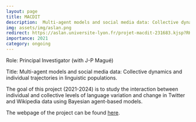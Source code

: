```yaml
---
layout: page
title: MACDIT
description:  Multi-agent models and social media data: Collective dynamics and individual trajectories in linguistic populations. Grant ASLAN (2021-2024), co-PI, 229 916 euros. The goal of this project is to study the interaction between individual and collective levels of language variation and change in Twitter and Wikipedia data using Bayesian agent-based models.
img: assets/img/aslan.png
redirect: https://aslan.universite-lyon.fr/projet-macdit-231683.kjsp?RH=1525438355903
importance: 2021
category: ongoing
---
```


Role: Principal Investigator (with J-P Magué)

Title: Multi-agent models and social media data: Collective dynamics and individual trajectories in linguistic populations.

The goal of this project (2021-2024) is to study the interaction between individual and collective levels of language variation and change in Twitter and Wikipedia data using Bayesian agent-based models.

The webpage of the project can be found [here](https://aslan.universite-lyon.fr/projet-macdit-231683.kjsp?RH=1525438355903).
